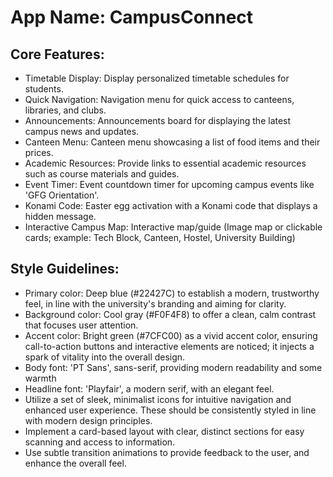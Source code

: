 # **App Name**: CampusConnect

## Core Features:

- Timetable Display: Display personalized timetable schedules for students.
- Quick Navigation: Navigation menu for quick access to canteens, libraries, and clubs.
- Announcements: Announcements board for displaying the latest campus news and updates.
- Canteen Menu: Canteen menu showcasing a list of food items and their prices.
- Academic Resources: Provide links to essential academic resources such as course materials and guides.
- Event Timer: Event countdown timer for upcoming campus events like 'GFG Orientation'.
- Konami Code: Easter egg activation with a Konami code that displays a hidden message.
- Interactive Campus Map: Interactive map/guide (Image map or clickable cards; example: Tech Block, Canteen, Hostel, University Building)

## Style Guidelines:

- Primary color: Deep blue (#22427C) to establish a modern, trustworthy feel, in line with the university's branding and aiming for clarity.
- Background color: Cool gray (#F0F4F8) to offer a clean, calm contrast that focuses user attention.
- Accent color: Bright green (#7CFC00) as a vivid accent color, ensuring call-to-action buttons and interactive elements are noticed; it injects a spark of vitality into the overall design.
- Body font: 'PT Sans', sans-serif, providing modern readability and some warmth
- Headline font: 'Playfair', a modern serif, with an elegant feel.
- Utilize a set of sleek, minimalist icons for intuitive navigation and enhanced user experience. These should be consistently styled in line with modern design principles.
- Implement a card-based layout with clear, distinct sections for easy scanning and access to information.
- Use subtle transition animations to provide feedback to the user, and enhance the overall feel.